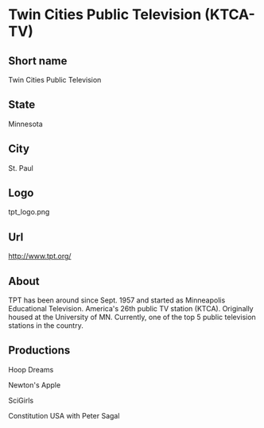 # Twin Cities Public Television (KTCA-TV)

## Short name

Twin Cities Public Television

## State

Minnesota

## City

St. Paul

## Logo

tpt\_logo.png

## Url

http://www.tpt.org/

## About

TPT has been around since Sept. 1957 and started as Minneapolis Educational Television. America's 26th public TV station (KTCA). Originally housed at the University of MN. Currently, one of the top 5 public television stations in the country.

## Productions

Hoop Dreams

Newton's Apple

SciGirls

Constitution USA with Peter Sagal


